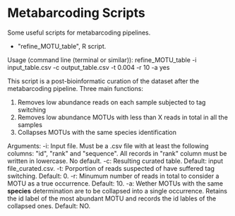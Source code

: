 # Metabarcoding Scripts

Some useful scripts for metabarcoding pipelines.

- "refine_MOTU_table", R script.

Usage (command line (terminal or similar)): refine_MOTU_table -i input_table.csv -c output_table.csv -t 0.004 -r 10 -a yes

This script is a post-bioinformatic curation of the dataset after the metabarcoding pipeline. Three main functions:
1. Removes low abundance reads on each sample subjected to tag switching
2. Removes low abundance MOTUs with less than X reads in total in all the samples
3. Collapses MOTUs with the same species identification

Arguments:
 -i: Input file. Must be a .csv file with at least the following columns: "id", "rank" and "sequence". All records in "rank" column must be written in lowercase. No default.
 -c: Resulting curated table. Default: input file_curated.csv.
 -t: Porportion of reads suspected of have suffered tag switching. Default: 0.
 -r: Minumum number of reads in total to consider a MOTU as a true occurrence. Default: 10.
 -a: Wether MOTUs with the same __species__ determination are to be collapsed into a single occurrence. Retains the id label of the most abundant MOTU and records the id lables of the collapsed ones. Default: NO.
